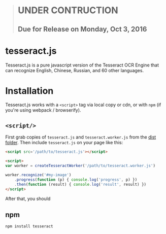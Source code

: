 > # UNDER CONTRUCTION
> ## Due for Release on Monday, Oct 3, 2016

# tesseract.js
Tesseract.js is a pure javascript version of the Tesseract OCR Engine that can recognize English, Chinese, Russian, and 60 other languages.

<!-- ![alt text]( "Logo Title Text 1") -->

# Installation
Tesseract.js works with a `<script>` tag via local copy or cdn, or with `npm` (if you're using webpack / browserify).

## `<script/>`
First grab copies of `tesseract.js` and `tesseract.worker.js` from the [dist folder](https://github.com/naptha/tesseract.js/tree/master/dist). Then include `tesseract.js` on your page like this:

```html
<script src='/path/to/tesseract.js'></script>

<script>
var worker = createTesseractWorker('/path/to/tesseract.worker.js')

worker.recognize('#my-image')
    .progress(function (p) { console.log('progress', p) })
    .then(function (result) { console.log('result', result) })
</script>
```

After that, you should 

## npm 
```shell
npm install tesseract
```